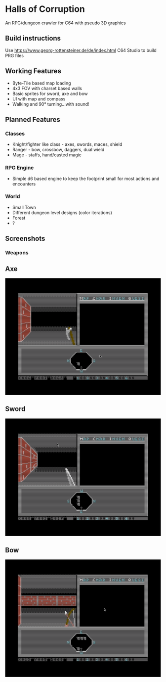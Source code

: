 # Halls of Corruption

An RPG/dungeon crawler for C64 with pseudo 3D graphics 

## Build instructions

Use https://www.georg-rottensteiner.de/de/index.html C64 Studio to build PRG files

## Working Features

* Byte-Tile based map loading
* 4x3 FOV with charset based walls
* Basic sprites for sword, axe and bow 
* UI with map and compass
* Walking and 90° turning...with sound!

## Planned Features

### Classes

* Knight/fighter like class - axes, swords, maces, shield
* Ranger - bow, crossbow, daggers, dual wield
* Mage - staffs, hand/casted magic

### RPG Engine

* Simple d6 based engine to keep the footprint small for most actions and encounters

### World

* Small Town
* Different dungeon level designs (color iterations)
* Forest
* ?

## Screenshots

### Weapons

## Axe
![Axe](https://github.com/pizza666/HOC/blob/main/_doc/axe.png?raw=true)

## Sword
![Sword](https://github.com/pizza666/HOC/blob/main/_doc/sword.png?raw=true)

## Bow
![Axe](https://github.com/pizza666/HOC/blob/main/_doc/bow.png?raw=true)